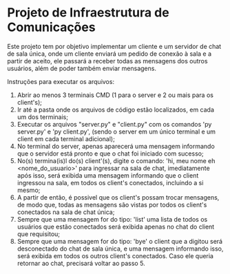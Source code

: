 # Projeto de Infraestrutura de Comunicações
Este projeto tem por objetivo implementar um cliente e um servidor de chat de sala única, onde um cliente enviará um pedido de conexão à sala e a partir de aceito, ele passará a receber todas as mensagens dos outros usuários, além de poder também enviar mensagens.

Instruções para executar os arquivos:

1. Abrir ao menos 3 terminais CMD (1 para o server e 2 ou mais para os client's);
2. Ir até a pasta onde os arquivos de código estão localizados, em cada um dos terminais;
3. Executar os arquivos "server.py" e "client.py" com os comandos 'py server.py' e 'py client.py', (sendo o server em um único terminal e um client em cada terminal adicional);
4. No terminal do server, apenas aparecerá uma mensagem informando que o servidor está pronto e que o chat foi iniciado com sucesso;
5. No(s) termina(is)l do(s) client'(s), digite o comando: 'hi, meu nome eh <nome_do_usuario>' para ingressar na sala de chat, imediatamente após isso, será exibida uma mensagem informando que o client ingressou na sala, em todos os client's conectados, incluindo a si mesmo;
6. A partir de então, é possivel que os client's possam trocar mensagens, de modo que, todas as mensagens são vistas por todos os client's conectados na sala de chat única;
7. Sempre que uma mensagem for do tipo: 'list' uma lista de todos os usuários que estão conectados será exibida apenas no chat do client que requisitou;
8. Sempre que uma mensagem for do tipo: 'bye' o client que a digitou será desconectado do chat de sala única, e uma mensagem informando isso, será exibida em todos os outros client's conectados. Caso ele queria retornar ao chat, precisará voltar ao passo 5.
